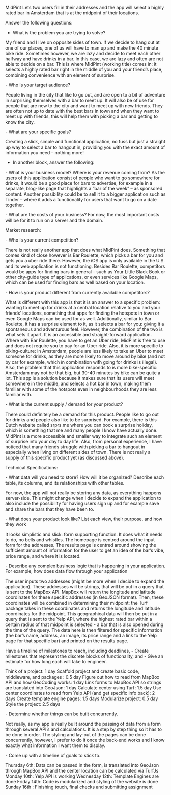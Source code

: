 MidPint
Lets two users fill in their addresses and the app will select a highly rated bar in Amsterdam that is at the midpoint of their locations.

Answer the following questions:

- What is the problem you are trying to solve?

My friend and I live on opposite sides of town. If we decide to hang out at one of our places, one of us will have to man up and make the 40 minute bike ride. Sometimes however, we are lazy and decide to meet each other halfway and have drinks in a bar. In this case, we are lazy and often are not able to decide on a bar. This is where MidPint (working title) comes in: it selects a highly rated bar right in the middle of you and your friend’s place, combining convenience with an element of surprise.

- Who is your target audience?

People living in the city that like to go out, and are open to a bit of adventure in surprising themselves with a bar to meet up. It will also be of use for people that are new to the city and want to meet up with new friends. They are often not up to date with the best bars in town and when they want to meet up with friends, this will help them with picking a bar and getting to know the city.

- What are your specific goals?

Creating a slick, simple and functional application, no fuss but just a straight up way to select a bar to hangout in, providing you with the exact amount of information you need – nothing more!

- In another block, answer the following:

- What is your business model? Where is your revenue coming from?
As the users of this application consist of people who want to go somewhere for drinks, it would be a good place for bars to advertise, for example in a separate, blog-like page that highlights a “bar of the week” – as sponsored content. Another possibility could be to sell it to a bigger application such as Tinder – where it adds a functionality for users that want to go on a date together.

- What are the costs of your business?
For now, the most important costs will be for it to run on a server and the domain.

Market research:

- Who is your current competition?

There is not really another app that does what MidPint does. Something that comes kind of close however is Bar Roulette, which picks a bar for you and gets you a uber ride there. However, the iOS app is only available in the U.S. and its web application is not functioning. Besides Bar Roulette, competitors would be apps for finding bars in general – such as Your Little Black Book or other city-guide type of applications, or even services like Google Maps, which can be used for finding bars as well based on your location.

- How is your product different from currently available competitors?

What is different with this app is that it is an answer to a specific problem: wanting to meet up for drinks at a central location relative to you and your friends’ locations, something that apps for finding the hotspots in town or even Google Maps can be used for as well. Additionally, similar to Bar Roulette, it has a surprise element to it, as it selects a bar for you: giving it a spontaneous and adventurous feel. However, the combination of the two is what sets it apart. It is an accessible and straight-forward application. Where with Bar Roulette, you have to get an Uber ride, MidPint is free to use and does not require you to pay for an Uber ride. Also, it is more specific to biking-culture: in Amsterdam, people are less likely to take an Uber to meet someone for drinks, as they are more likely to move around by bike (and not by car for example, which in combination with going for drinks is illegal). Also, the problem that this application responds to is more bike-specific: Amsterdam may not be that big, but 30-40 minutes by bike can be quite a lot.
This app is a solution because it makes sure that its users will meet somewhere in the middle, and selects a hot bar in town, making them familiar with some of the hotspots even in neighbourhoods they are less familiar with.

- What is the current supply / demand for your product?

There could definitely be a demand for this product. People like to go out for drinks and people also like to be surprised. For example, there is this Dutch website called srprs.me where you can book a surprise holiday, which is something that me and many people I know have actually done. MidPint is a more accessible and smaller way to integrate such an element of surprise into your day to day life. Also, from personal experience, I have noticed that many friends struggle with picking a bar to hangout in especially when living on different sides of town. There is not really a supply of this specific product yet (as discussed above).

Technical Specifications:

- What data will you need to store? How will it be organized? Describe each table, its columns, and its relationships with other tables.

For now, the app will not really be storing any data, as everything happens server-side. This might change when I decide to expand the application to also include the possibility for having users sign up and for example save and share the bars that they have been to.

- What does your product look like? List each view, their purpose, and how they work

It looks simplistic and slick: form supporting function. It does what it needs to do, no bells and whistles.
The homepage is centred around the input form for the addresses.
The results page is centred around showing the sufficient amount of information for the user to get an idea of the bar’s vibe, price range, and where it is located.

- Describe any complex business logic that is happening in your application. For example, how does data flow through your application

The user inputs two addresses (might be more when I decide to expand the application). These addresses will be strings, that will be put in a query that is sent to the MapBox API. MapBox will return the longitude and latitude coordinates for these specific addresses (in GeoJSON format). Then, these coordinates will be combined in determining their midpoint: the Turf package takes in these coordinates and returns the longitude and latitude coordinates for the midpoint. This geographical data will then be put in a query that is sent to the Yelp API, where the highest rated bar within a certain radius of that midpoint is selected - a bar that is also opened during the time of the query. The data here is then filtered for specific information (the bar’s name, address, an image, its price range and a link to the Yelp page for that specific bar) and printed on the results page.

Have a timeline of milestones to reach, including deadlines, - Create milestones that represent the discrete blocks of functionality, and - Give an estimate for how long each will take to engineer.

Think of a project: 1 day
Scaffold project and create basic code, middleware, and packages : 0.5 day
Figure out how to read from MapBox API and how GeoCoding works: 1 day
Link forms to MapBox API so strings are translated into GeoJson: 1 day
Calculate center using Turf: 1.5 day
Use center coordinates to read from Yelp API (and get specific info back): 2 days
Create template engine pages: 1.5 days
Modularize project: 0.5 day
Style the project: 2.5 days

- Determine whether things can be built concurrently.

Not really, as my app is really built around the passing of data from a form through several API’s and calculations. It is a step by step thing so it has to be done in order. The styling and lay-out of the pages can be done concurrently, however, I prefer to do it once the back-end works and I know exactly what information I want them to display.

- Come up with a timeline of goals to stick to.

Thursday 6th: Data can be passed in the form, is translated into GeoJson through MapBox API and the center location can be calculated via TurfJs
Monday 10th: Yelp API is working
Wednesday 12th: Template Engines are done
Friday 14th: Code is modularized and styling of the website is done
Sunday 16th : Finishing touch, final checks and submitting assignment
